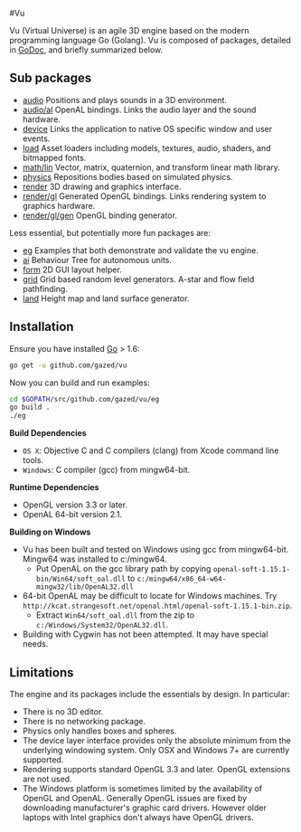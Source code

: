 <!-- Copyright © 2013-2016 Galvanized Logic Inc.                       -->
<!-- Use is governed by a BSD-style license found in the LICENSE file. -->

#Vu

Vu (Virtual Universe) is an agile 3D engine based on the modern programming
language Go (Golang). Vu is composed of packages, detailed in [GoDoc](http://godoc.org/github.com/gazed/vu),
and briefly summarized below.

Sub packages
--------

* [audio](http://godoc.org/github.com/gazed/vu/audio) Positions and plays sounds in a 3D environment.
* [audio/al](http://godoc.org/github.com/gazed/vu/audio/al) OpenAL bindings. Links the audio layer and the sound hardware.
* [device](http://godoc.org/github.com/gazed/vu/device)  Links the application to native OS specific window and user events.
* [load](http://godoc.org/github.com/gazed/vu/load) Asset loaders including models, textures, audio, shaders, and bitmapped fonts.
* [math/lin](http://godoc.org/github.com/gazed/vu/math/lin) Vector, matrix, quaternion, and transform linear math library.
* [physics](http://godoc.org/github.com/gazed/vu/physics) Repositions bodies based on simulated physics.
* [render](http://godoc.org/github.com/gazed/vu/render) 3D drawing and graphics interface.
* [render/gl](http://godoc.org/github.com/gazed/vu/render/gl) Generated OpenGL bindings. Links rendering system to graphics hardware.
* [render/gl/gen](http://godoc.org/github.com/gazed/vu/render/gl/gen)  OpenGL binding generator.

Less essential, but potentially more fun packages are:

* [eg](http://godoc.org/github.com/gazed/vu/eg) Examples that both demonstrate and validate the vu engine.
* [ai](http://godoc.org/github.com/gazed/vu/ai) Behaviour Tree for autonomous units.
* [form](http://godoc.org/github.com/gazed/vu/form) 2D GUI layout helper.
* [grid](http://godoc.org/github.com/gazed/vu/grid) Grid based random level generators. A-star and flow field pathfinding.
* [land](http://godoc.org/github.com/gazed/vu/land) Height map and land surface generator.

Installation
-----

Ensure you have installed [Go](http://golang.org) > 1.6:

```bash
go get -u github.com/gazed/vu
```

Now you can build and run examples:

```bash
cd $GOPATH/src/github.com/gazed/vu/eg
go build .
./eg
```

**Build Dependencies**

* ``OS X``: Objective C and C compilers (clang) from Xcode command line tools.
* ``Windows``: C compiler (gcc) from mingw64-bit.

**Runtime Dependencies**

* OpenGL version 3.3 or later.
* OpenAL 64-bit version 2.1.

**Building on Windows**

* Vu has been built and tested on Windows using gcc from mingw64-bit.
  Mingw64 was installed to c:/mingw64.
  * Put OpenAL on the gcc library path by copying
    ``openal-soft-1.15.1-bin/Win64/soft_oal.dll`` to
    ``c:/mingw64/x86_64-w64-mingw32/lib/OpenAL32.dll``
* 64-bit OpenAL may be difficult to locate for Windows machines.
  Try ``http://kcat.strangesoft.net/openal.html/openal-soft-1.15.1-bin.zip``.
  * Extract ``Win64/soft_oal.dll`` from the zip to ``c:/Windows/System32/OpenAL32.dll``.
* Building with Cygwin has not been attempted. It may have special needs.

Limitations
-----------

The engine and its packages include the essentials by design. In particular:

* There is no 3D editor.
* There is no networking package.
* Physics only handles boxes and spheres.
* The device layer interface provides only the absolute minimum from the underlying
  windowing system. Only OSX and Windows 7+ are currently supported.
* Rendering supports standard OpenGL 3.3 and later. OpenGL extensions are not used.
* The Windows platform is sometimes limited by the availability of OpenGL and OpenAL.
  Generally OpenGL issues are fixed by downloading manufacturer's graphic card drivers.
  However older laptops with Intel graphics don't always have OpenGL drivers.
